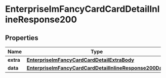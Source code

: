 # EnterpriseImFancyCardCardDetailInlineResponse200

## Properties
Name | Type | Description | Notes
------------ | ------------- | ------------- | -------------
**extra** | [**EnterpriseImFancyCardCardDetailExtraBody**](EnterpriseImFancyCardCardDetailExtraBody.md) |  |  [optional]
**data** | [**EnterpriseImFancyCardCardDetailInlineResponse200Data**](EnterpriseImFancyCardCardDetailInlineResponse200Data.md) |  |  [optional]
